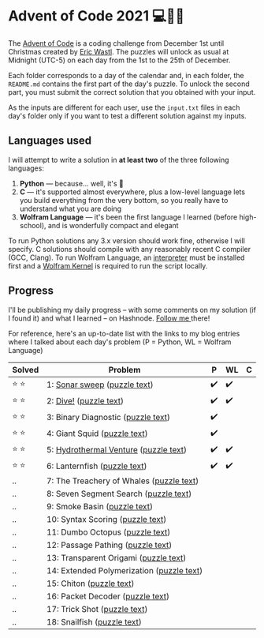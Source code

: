 # Advent of Code 2021 💻🎄🎅

The [Advent of Code](https://adventofcode.com) is a coding challenge from December 1st until Christmas created by [Eric Wastl](http://was.tl/). The puzzles will unlock as usual at Midnight (UTC-5) on each day from the 1st to the 25th of December.

Each folder corresponds to a day of the calendar and, in each folder, the `README.md` contains the first part of the day's puzzle. To unlock the second part, you must submit the correct solution that you obtained with your input.

As the inputs are different for each user, use the `input.txt` files in each day's folder only if you want to test a different solution against my inputs.

## Languages used

I will attempt to write a solution in **at least two** of the three following languages:

1. **Python** — because... well, it's 🐍
2. **C** — it's supported almost everywhere, plus a low-level language lets you build everything from the very bottom, so you really have to understand what you are doing
3. **Wolfram Language** — it's been the first language I learned (before high-school), and is wonderfully compact and elegant

To run Python solutions any 3.x version should work fine, otherwise I will specify. C solutions should compile with any reasonably recent C compiler (GCC, Clang). To run Wolfram Language, an [interpreter](https://www.wolfram.com/wolframscript) must be installed first and a [Wolfram Kernel](https://www.wolfram.com/engine) is required to run the script locally.


## Progress

I'll be publishing my daily progress – with some comments on my solution (if I found it) and what I learned – on Hashnode. [ Follow me ](https://hashnode.com/@edobld) there!

For reference, here's an up-to-date list with the links to my blog entries where I talked about each day's problem (P = Python, WL = Wolfram Language)

Solved | Problem | P | WL | C 
--- | --- | --- | --- | ---
:star: :star: | 1: [Sonar sweep](https://blog.edobld.me/day-1-sonar-sweep) ([puzzle text](https://adventofcode.com/2021/day/1)) | :heavy_check_mark: | :heavy_check_mark: |
:star: :star: | 2: [Dive!](https://blog.edobld.me/day-2-dive) ([puzzle text](https://adventofcode.com/2021/day/2)) | :heavy_check_mark: | :heavy_check_mark: |
:star: :star: | 3: Binary Diagnostic ([puzzle text](https://adventofcode.com/2021/day/3)) | :heavy_check_mark: | |
:star: :star: | 4: Giant Squid ([puzzle text](https://adventofcode.com/2021/day/4)) | :heavy_check_mark: | | 
:star: :star: | 5: [Hydrothermal Venture](https://blog.edobld.me/day-5-hydrothermal-venture) ([puzzle text](https://adventofcode.com/2021/day/5)) | :heavy_check_mark: | :heavy_check_mark: | 
:star: :star: | 6: Lanternfish ([puzzle text](https://adventofcode.com/2021/day/6)) | :heavy_check_mark: | :heavy_check_mark: | 
.. | 7: The Treachery of Whales ([puzzle text](https://adventofcode.com/2021/day/7)) | | |
.. | 8: Seven Segment Search ([puzzle text](https://adventofcode.com/2021/day/8)) | | | 
.. | 9: Smoke Basin ([puzzle text](https://adventofcode.com/2021/day/9)) | | | 
.. | 10: Syntax Scoring ([puzzle text](https://adventofcode.com/2021/day/10)) | | |
.. | 11: Dumbo Octopus ([puzzle text](https://adventofcode.com/2021/day/11)) | | |
.. | 12: Passage Pathing ([puzzle text](https://adventofcode.com/2021/day/12)) | | |
.. | 13: Transparent Origami ([puzzle text](https://adventofcode.com/2021/day/13)) | | |
.. | 14: Extended Polymerization ([puzzle text](https://adventofcode.com/2021/day/14)) | | |
.. | 15: Chiton ([puzzle text](https://adventofcode.com/2021/day/15)) | | |
.. | 16: Packet Decoder ([puzzle text](https://adventofcode.com/2021/day/16)) | | |
.. | 17: Trick Shot ([puzzle text](https://adventofcode.com/2021/day/17)) | | |
.. | 18: Snailfish ([puzzle text](https://adventofcode.com/2021/day/18)) | | |
